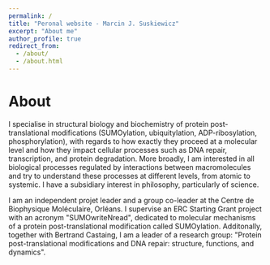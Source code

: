 ```yaml
---
permalink: /
title: "Peronal website - Marcin J. Suskiewicz"
excerpt: "About me"
author_profile: true
redirect_from: 
  - /about/
  - /about.html
---
```


About
======
I specialise in structural biology and biochemistry of protein post-translational modifications (SUMOylation, ubiquitylation, ADP-ribosylation, phosphorylation), with regards to how exactly they proceed at a molecular level and how they impact cellular processes such as DNA repair, transcription, and protein degradation. More broadly, I am interested in all biological processes regulated by interactions between macromolecules and try to understand these processes at different levels, from atomic to systemic. I have a subsidiary interest in philosophy, particularly of science.

I am an independent projet leader and a group co-leader at the Centre de Biophysique Moléculaire, Orléans. I supervise an ERC Starting Grant project with an acronym "SUMOwriteNread", dedicated to molecular mechanisms of a protein post-translational modification called SUMOylation. Additonally, together with Bertrand Castaing, I am a leader of a research group: "Protein post-translational modifications and DNA repair: structure, functions, and dynamics". 




